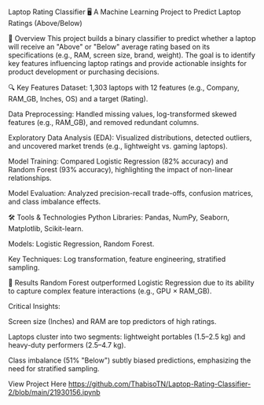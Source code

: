 Laptop Rating Classifier 🖥️
A Machine Learning Project to Predict Laptop Ratings (Above/Below)

📌 Overview
This project builds a binary classifier to predict whether a laptop will receive an "Above" or "Below" average rating based on its specifications (e.g., RAM, screen size, brand, weight). The goal is to identify key features influencing laptop ratings and provide actionable insights for product development or purchasing decisions.

🔍 Key Features
Dataset: 1,303 laptops with 12 features (e.g., Company, RAM_GB, Inches, OS) and a target (Rating).

Data Preprocessing: Handled missing values, log-transformed skewed features (e.g., RAM_GB), and removed redundant columns.

Exploratory Data Analysis (EDA): Visualized distributions, detected outliers, and uncovered market trends (e.g., lightweight vs. gaming laptops).

Model Training: Compared Logistic Regression (82% accuracy) and Random Forest (93% accuracy), highlighting the impact of non-linear relationships.

Model Evaluation: Analyzed precision-recall trade-offs, confusion matrices, and class imbalance effects.

🛠️ Tools & Technologies
Python Libraries: Pandas, NumPy, Seaborn, Matplotlib, Scikit-learn.

Models: Logistic Regression, Random Forest.

Key Techniques: Log transformation, feature engineering, stratified sampling.

🚀 Results
Random Forest outperformed Logistic Regression due to its ability to capture complex feature interactions (e.g., GPU × RAM_GB).

Critical Insights:

Screen size (Inches) and RAM are top predictors of high ratings.

Laptops cluster into two segments: lightweight portables (1.5–2.5 kg) and heavy-duty performers (2.5–4.7 kg).

Class imbalance (51% "Below") subtly biased predictions, emphasizing the need for stratified sampling.



View Project Here https://github.com/ThabisoTN/Laptop-Rating-Classifier-2/blob/main/21930156.ipynb
